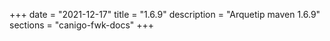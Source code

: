 +++
date        = "2021-12-17"
title       = "1.6.9"
description = "Arquetip maven 1.6.9"
sections    = "canigo-fwk-docs"
+++